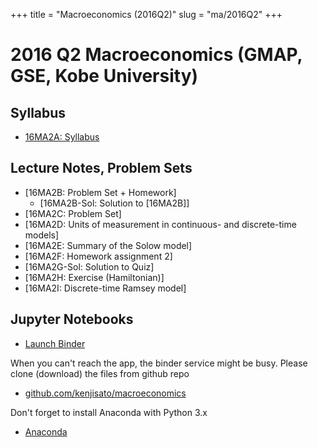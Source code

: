 +++
title = "Macroeconomics (2016Q2)"
slug = "ma/2016Q2"
+++

# 2016 Q2 Macroeconomics (GMAP, GSE, Kobe University)

## Syllabus
- [16MA2A: Syllabus](/files/ma/2016Q2/16MA2A.pdf)

## Lecture Notes, Problem Sets

- [16MA2B: Problem Set + Homework]
  - [16MA2B-Sol: Solution to [16MA2B]]
- [16MA2C: Problem Set]
- [16MA2D: Units of measurement in continuous- and discrete-time models]
- [16MA2E: Summary of the Solow model]
- [16MA2F: Homework assignment 2]
- [16MA2G-Sol: Solution to Quiz]
- [16MA2H: Exercise (Hamiltonian)]
- [16MA2I: Discrete-time Ramsey model]

## Jupyter Notebooks

- [Launch Binder](http://mybinder.org/repo/kenjisato/macroeconomics)

When you can't reach the app, the binder service might be busy. Please clone (download)
the files from github repo

- [github.com/kenjisato/macroeconomics](https://github.com/kenjisato/macroeconomics)

Don't forget to install Anaconda with Python 3.x

- [Anaconda](https://www.continuum.io/downloads)
